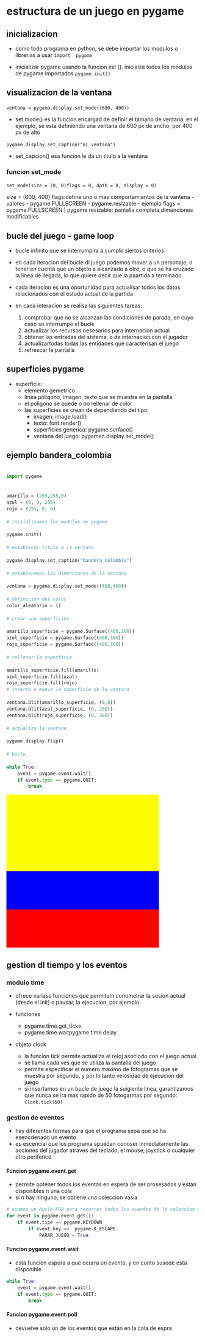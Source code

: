 # estructura de un juego en pygame

## inicializacion

- como todo programa en python, se debe importar los modulos o librerias a usar
`import  pygame`

- inicializar pygame usando la funcion init (). inicialza todos los modulos de pygame importados
`pygame.init()`

## visualizacion de la ventana

`ventana = pygama.display.set_mode((600, 400))`

- set.mode() es la funcion encargad de definir el tamaño de ventana. en el ejemplo, se esta definiendo una ventana de 600 px de ancho, por 400 px de alto

`pygame.display.set_caption("mi ventana")`

- set_capcion() esa funcion le da un titulo a la ventana 

### funcion set_mode

`set_mode(size = (0, 0)flags = 0, dpth = 0, display = 0)`

size = (600, 400)
flags:define uno o mas comportamientos de la vantena 
    - valores
        - pygame.FULLSCREEN
        - pygame.resizable
    - ejemplo
        flags = pygame.FULLSCREEN | pygame
    resizable: pantalla completa,dimenciones modificables 

## bucle del juego - game loop 

- bucle infinito que se interrumpira a cumplir siertos criterios

- en cada iteracion del bucle dl juego podemos mover a un personaje, o tener en cuenta que un objeto a alcanzado a otro, o que se ha cruzado la linea de llegada, lo que quiere decir que la paartida a terminado

- cada iteracion es una oportunidad para actualisar todos los datos relacionados con el estado actual de la partida

- en cada interacion se realisa las siguientes tareas:
    1. comprobar que no se alcanzan las condiciones de parada, en cuyo caso se interrumpe el bucle 
    2. actualizar los recursos nesesarios para internacion actual 
    3. obtener las entradas del sistema, o de internacion con el jugador 
    4. actualizartodas todas las entidades que caracterisan el juego
    5. refrescar la pantalla

## superficies pygame

- superficie:
    - elemento gemetrico
    - linea poligono, imagen, texto que se muestra en la pantalla
    - el poligono se puede o no rellenar de color 
    - las superficies se crean de dependiendo del tipo:
        - imagen: image.load()
        - texto: font.render()
        - superficies generica: pygame.surface()
        - ventana del juego: pygamen.display.set_mode()

## ejemplo bandera_colombia

```python

import pygame


amarillo = (255,255,0) 
azul = (0, 0, 255)
rojo = (255, 0, 0)

# inisializamos los modulos de pygame

pygame.init()

# establecer titulo a la ventana 

pygame.display.set_caption("bandera_colombia")

# establecemos las dimenciones de la ventana

ventana = pygame.display.set_mode((400,400))

# definicion del color
color_aleatorio = ()

# crear una superficies

amarillo_superficie = pygame.Surface((400,200))
azul_superficie = pygame.Surface((400,100))
rojo_superficie = pygame.Surface((400,100))

# rellenar la superficie

amarillo_superficie.fill(amarillo)
azul_superficie.fill(azul)
rojo_superficie.fill(rojo)
# inserto o muevo la superficie de la ventana

ventana.blit(amarillo_superficie, (0,0))
ventana.blit(azul_superficie, (0, 200))
ventana.blit(rojo_superficie, (0, 300))

# actualiza la ventana

pygame.display.flip()

# bucle 

while True: 
    event = pygame.event.wait()
    if event.type == pygame.QUIT:
        break

```
![colombia](colombia.jpg)

## gestion dl tiempo y los eventos

### modulo time

- ofrece variass funciones que permitem conometrar la sesion actual (desde el init) o pausar, la ejecucion, por ejemplo
- funciones
    - pygame.time.get_ticks
    - pygame.time.waitpygame.time.delay

- objeto clock
    - la funcion tick permite actualiza el reloj asociodo con el juego actual
    - se llama cada ves que se utiliza la pantalla del juego
    - permite especificar el numero maximo de fotogramas que se muestra por segundo, y por lo tanto velosidad de ejecucion del juego
    - si insertamos en un bucle de juego la suigiente linea, garantizamos que nunca se ira mas rapido de 50 fotogarmas por segundo: `Clock.tick(50)`

### gestion de eventos

- hay diferentes formas para que el programa sepa que se ha esencdenado un evento 
- es escencial que los programa spuedan conoser inmediatamente las acciones del jugador atraves del teclado, el mouse, joystick o cualquier otro periferico

####  Funcion pygame.event.get

- permite optener todos los eventos en espera de ser prosesados y estan disponibles n una cola
- si n hay ninguno, se obtiene una coleccion vasia
```python
# usamos un bucle FOR para recorrer todos los eventos de la coleccion obtenida al llamar a la funcion GET
for event in pygame.event.get():
    if event.tipe == pygame.KEYDOWN
        if event.key ==  pygame.K_ESCAPE:
            PARAR_JUEGO = True
```
#### Funcion pygame.event.wait

- esta funcion espera a que ocurra  un evento, y en cunto susede esta disponible

```python
while True: 
    event = pygame.event.wait()
    if event.type == pygame.QUIT:
        break
```

#### Funcion pygame.event.poll

- devuelve solo un de los eventos que estan en la cola de espra 